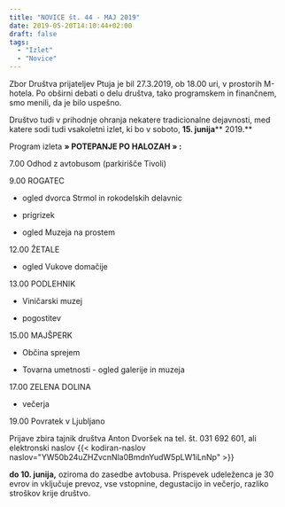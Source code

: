 ```yaml
---
title: "NOVICE št. 44 - MAJ 2019"
date: 2019-05-20T14:10:44+02:00
draft: false
tags:
  - "Izlet"
  - "Novice"
---
```


Zbor Društva prijateljev Ptuja je bil 27.3.2019,  ob 18.00 uri, v prostorih M-hotela. Po obširni debati o delu društva, tako programskem in finančnem, smo menili, da je bilo uspešno.

Društvo tudi v prihodnje ohranja nekatere tradicionalne dejavnosti, med katere sodi tudi vsakoletni izlet, ki bo v soboto, **15. junija**** 2019.**

Program izleta **» POTEPANJE PO HALOZAH » :**



7.00   Odhod z avtobusom (parkirišče Tivoli)

9.00   ROGATEC

- ogled dvorca Strmol in rokodelskih delavnic

- prigrizek

- ogled Muzeja na prostem

12.00         ŽETALE

- ogled Vukove domačije

13.00  PODLEHNIK

- Viničarski muzej

- pogostitev

15.00  MAJŠPERK

- Občina sprejem

- Tovarna umetnosti - ogled galerije in muzeja

17.00 ZELENA DOLINA

- večerja

19.00  Povratek v Ljubljano

Prijave zbira tajnik društva Anton Dvoršek na tel. št. 031 692 601, ali elektronski naslov
{{<  kodiran-naslov naslov="YW50b24uZHZvcnNla0BmdnYudW5pLW1iLnNp" >}}

**do 10. junija,** oziroma do zasedbe avtobusa. Prispevek udeleženca je 30 evrov in vključuje prevoz, vse vstopnine, degustacijo in večerjo, razliko stroškov krije društvo.
<!--more-->